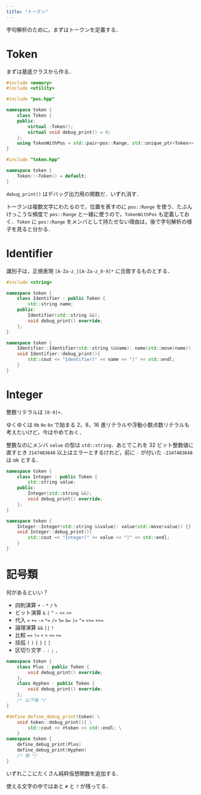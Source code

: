 ```yaml
---
title: "トークン"
---
```


字句解析のために，まずはトークンを定義する．

# Token
まずは基底クラスから作る．

```cpp:token.hpp
#include <memory>
#include <utility>

#include "pos.hpp"

namespace token {
    class Token {
    public:
        virtual ~Token();
        virtual void debug_print() = 0;
    };
    using TokenWithPos = std::pair<pos::Range, std::unique_ptr<Token>>;
}
```
```cpp:token.cpp
#include "token.hpp"

namespace token {
    Token::~Token() = default;
}
```
`debug_print()` はデバッグ出力用の関数だ．いずれ消す．

トークンは複数文字にわたるので，位置を表すのに `pos::Range` を使う．たぶんけっこうな頻度で `pos::Range` と一緒に使うので，`TokenWithPos` も定義しておく．`Token` に `pos::Range` をメンバとして持たせない理由は，後で字句解析の様子を見ると分かる．
# Identifier
識別子は，正規表現 `[A-Za-z_][A-Za-z_0-9]*` に合致するものとする．

```cpp:token.hpp
#include <string>

namespace token {
    class Identifier : public Token {
        std::string name;
    public:
        Identifier(std::string &&);
        void debug_print() override;
    };
}
```
```cpp:token.cpp
namespace token {
    Identifier::Identifier(std::string &&name): name(std::move(name)) {}
    void Identifier::debug_print(){
        std::cout << "Identifier(" << name << ")" << std::endl;
    }
}
```
# Integer
整数リテラルは `[0-9]+`．

ゆくゆくは `0b` `0o` `0x` で始まる 2，8，16 進リテラルや浮動小数点数リテラルも考えたいけど，今はやめておく．

整数なのにメンバ `value` の型は `std::string`．あとでこれを 32 ビット整数値に直すとき `2147483648` 以上はエラーとするけれど，前に `-` が付いた `-2147483648` は ok とする．
```cpp:token.hpp
namespace token {
    class Integer : public Token {
        std::string value;
    public:
        Integer(std::string &&);
        void debug_print() override;
    };
}
```
```cpp:token.cpp
namespace token {
    Integer::Integer(std::string &&value): value(std::move(value)) {}
    void Integer::debug_print(){
        std::cout << "Integer(" << value << ")" << std::endl;
    }
}
```
# 記号類
何があるといい？
- 四則演算 `+` `-` `*` `/` `%`
- ビット演算 `&` `|` `^` `~` `<<` `>>`
- 代入 `=` `+=` `-=` `*=` `/=` `%=` `&=` `|=` `^=` `<<=` `>>=`
- 論理演算 `&&` `||` `!`
- 比較 `==` `!=` `<` `>` `<=` `>=`
- 括弧 `(` `)` `{` `}` `[` `]`
- 区切り文字 `.` `:` `;` `,`
```cpp:token.hpp
namespace token {
    class Plus : public Token {
        void debug_print() override;
    };
    class Hyphen : public Token {
        void debug_print() override;
    };
    /* 以下略 */
}
```
```cpp:token.cpp
#define define_debug_print(token) \
    void token::debug_print(){ \
        std::cout << #token << std::endl; \
    }
namespace token {
    define_debug_print(Plus)
    define_debug_print(Hyphen)
    /* 略 */
}
```
いずれここにたくさん純粋仮想関数を追加する．


使える文字の中ではあと `#` と `?` が残ってる．